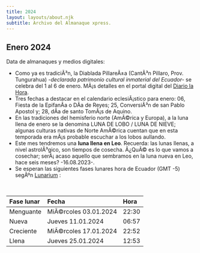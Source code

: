 ```yaml
---
title: 2024
layout: layouts/about.njk
subtitle: Archivo del Almanaque xpress.
---
```



## Enero 2024 

Data de almanaques y medios digitales:

- Como ya es tradiciÃ³n, la Diablada PillareÃ±a (CantÃ³n Pillaro, Prov. Tungurahua) *-declarada patrimonio cultural inmaterial del Ecuador-* se celebra del 1 al 6 de enero. MÃ¡s detalles en el portal digital del [Diario la Hora](https://www.lahora.com.ec/tungurahua/conoce-partidas-seran-parte-diablada-pillarena-2024/).
- Tres fechas a destacar en el calendario eclesiÃ¡stico para enero: 06, Fiesta de la EpifanÃ­a o DÃ­a de Reyes; 25, ConversiÃ³n de san Pablo Apostol y; 28, dÃ­a de santo TomÃ¡s de Aquino.
- En las tradiciones del hemisferio norte (AmÃ©rica y Europa), a la luna llena de enero se la denomina LUNA DE LOBO / LUNA DE NIEVE; algunas culturas nativas de Norte AmÃ©rica cuentan que en esta temporada era mÃ¡s probable escuchar a los lobos aullando. 
- Este mes tendremos una **luna llena en Leo**. Recuerda: las lunas llenas, a nivel astrolÃ³gico, son tiempos de cosecha. Â¿QuÃ© es lo que vamos a cosechar; serÃ¡ acaso aquello que sembramos en la luna nueva en Leo, hace seis meses? -16.08.2023-.  
- Se esperan las siguientes fases lunares hora de Ecuador (GMT -5) segÃºn [Lunarium](https://www.lunarium.co.uk) :

<br/>  
  
| Fase lunar              | Fecha 	| Hora |
| :---------------- | :------  	| :---- |
| Menguante        |   MiÃ©rcoles 03.01.2024   	| 22:30 |
| Nueva           |   Jueves 11.01.2024   	| 06:57 |
| Creciente    |  MiÃ©rcoles 17.01.2024   	| 22:52 |
| Llena |  Jueves 25.01.2024   	| 12:53 |  

